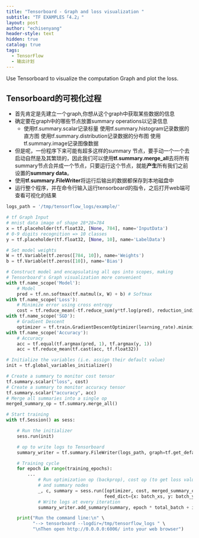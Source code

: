 ```yaml
---
title: "Tensorboard - Graph and loss visualization "
subtitle: "TF EXAMPLES「4.2」"
layout: post
author: "echisenyang"
header-style: text
hidden: true
catalog: true
tags:
  - TensorFlow
  - 输出计划
---
```




Use Tensorboard to visualize the computation Graph and plot the loss.

## Tensorboard的可视化过程

- 首先肯定是先建立一个graph,你想从这个graph中获取某些数据的信息
- 确定要在graph中的哪些节点放置summary operations以记录信息
  - 使用tf.summary.scalar记录标量
    使用tf.summary.histogram记录数据的直方图
    使用tf.summary.distribution记录数据的分布图
    使用tf.summary.image记录图像数据
- 但是呢，一份程序下来可能有超多这样的summary 节点，要手动一个一个去启动自然是及其繁琐的，因此我们可以使用**tf.summary.merge_all**去将所有summary节点合并成一个节点，只要运行这个节点，就能**产生**所有我们之前设置的**summary data**。
- 使用**tf.summary.FileWriter**将运行后输出的数据都保存到本地磁盘中
- 运行整个程序，并在命令行输入运行tensorboard的指令，之后打开web端可查看可视化的结果

```python
logs_path = '/tmp/tensorflow_logs/example/'

# tf Graph Input
# mnist data image of shape 28*28=784
x = tf.placeholder(tf.float32, [None, 784], name='InputData')
# 0-9 digits recognition => 10 classes
y = tf.placeholder(tf.float32, [None, 10], name='LabelData')

# Set model weights
W = tf.Variable(tf.zeros([784, 10]), name='Weights')
b = tf.Variable(tf.zeros([10]), name='Bias')

# Construct model and encapsulating all ops into scopes, making
# Tensorboard's Graph visualization more convenient
with tf.name_scope('Model'):
    # Model
    pred = tf.nn.softmax(tf.matmul(x, W) + b) # Softmax
with tf.name_scope('Loss'):
    # Minimize error using cross entropy
    cost = tf.reduce_mean(-tf.reduce_sum(y*tf.log(pred), reduction_indices=1))
with tf.name_scope('SGD'):
    # Gradient Descent
    optimizer = tf.train.GradientDescentOptimizer(learning_rate).minimize(cost)
with tf.name_scope('Accuracy'):
    # Accuracy
    acc = tf.equal(tf.argmax(pred, 1), tf.argmax(y, 1))
    acc = tf.reduce_mean(tf.cast(acc, tf.float32))

# Initialize the variables (i.e. assign their default value)
init = tf.global_variables_initializer()

# Create a summary to monitor cost tensor
tf.summary.scalar("loss", cost)
# Create a summary to monitor accuracy tensor
tf.summary.scalar("accuracy", acc)
# Merge all summaries into a single op
merged_summary_op = tf.summary.merge_all()

# Start training
with tf.Session() as sess:

    # Run the initializer
    sess.run(init)

    # op to write logs to Tensorboard
    summary_writer = tf.summary.FileWriter(logs_path, graph=tf.get_default_graph())

    # Training cycle
    for epoch in range(training_epochs):
        ...
            # Run optimization op (backprop), cost op (to get loss value)
            # and summary nodes
            _, c, summary = sess.run([optimizer, cost, merged_summary_op],
                                     feed_dict={x: batch_xs, y: batch_ys})
            # Write logs at every iteration
            summary_writer.add_summary(summary, epoch * total_batch + i)

    print("Run the command line:\n" \
          "--> tensorboard --logdir=/tmp/tensorflow_logs " \
          "\nThen open http://0.0.0.0:6006/ into your web browser")

```

